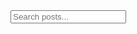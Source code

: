 <!-- Html Elements for Search -->
<div id="search-container">
<input type="text" id="search-input" placeholder="Search posts...">
<ul id="results-container"></ul>
</div>

<!-- Script pointing to search-script.js -->
<script src="js/search-script.js" type="text/javascript"></script>

<!-- Configuration -->
<script>
SimpleJekyllSearch({
  searchInput: document.getElementById('search-input'),
  resultsContainer: document.getElementById('results-container'),
  searchResultTemplate: '<div><a href="{url}"><h1>{title}</h1></a><span>{date}</span></div>',
  dataSource: 'search.json'
})
</script>
